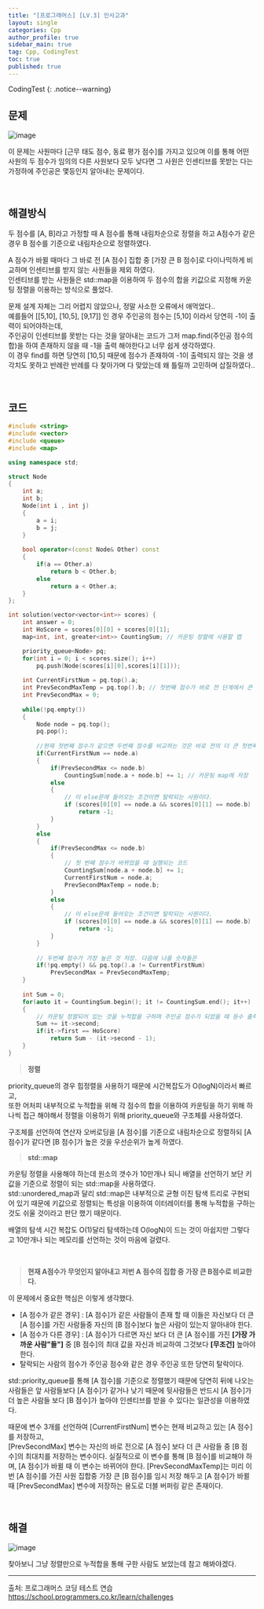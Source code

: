 ```yaml
---
title: "[프로그래머스] [LV.3] 인사고과"
layout: single
categories: Cpp
author_profile: true
sidebar_main: true
tag: Cpp, CodingTest
toc: true
published: true
---
```






CodingTest
{: .notice--warning}



## 문제

![image](https://github.com/PREADIM/PREADIM.github.io/assets/69719507/277b0ebd-27be-4246-84e2-cc8816e1ee05)

이 문제는 사원마다 [근무 태도 점수, 동료 평가 점수]를 가지고 있으며 이를 통해 어떤 사원의 두 점수가 임의의 다른 사원보다 모두 낮다면 그 사원은 인센티브를 못받는 다는 가정하에 주인공은 몇등인지 알아내는 문제이다.


<br>



## 해결방식


두 점수를 [A, B]라고 가정할 때 A 점수를 통해 내림차순으로 정렬을 하고 A점수가 같은 경우 B 점수를 기준으로 내림차순으로 정렬하였다.  

A 점수가 바뀔 때마다 그 바로 전 [A 점수] 집합 중 [가장 큰 B 점수]로 다이나믹하게 비교하며 인센티브를 받지 않는 사원들을 제외 하였다.    
인센티브를 받는 사원들은 std::map을 이용하여 두 점수의 합을 키값으로 지정해 카운팅 정렬을 이용하는 방식으로 풀었다.

문제 설계 자체는 그리 어렵지 않았으나, 정말 사소한 오류에서 애먹었다..   
예를들어 [[5,10], [10,5], [9,17]] 인 경우 주인공의 점수는 [5,10] 이라서 당연히 -1이 출력이 되어야하는데,   
주인공이 인센티브를 못받는 다는 것을 알아내는 코드가 그저 map.find(주인공 점수의 합)을 하여 존재하지 않을 때 -1을 출력 해야한다고 너무 쉽게 생각하였다.   
이 경우 find를 하면 당연히 [10,5] 때문에 점수가 존재하여 -1이 출력되지 않는 것을 생각치도 못하고 반례란 반례를 다 찾아가며 다 맞았는데 왜 틀릴까 고민하며 삽질하였다..


<br>


## 코드



```cpp
#include <string>
#include <vector>
#include <queue>
#include <map>

using namespace std;

struct Node
{
    int a;
    int b;
    Node(int i , int j)
    {
        a = i;
        b = j;
    }
    
    bool operator<(const Node& Other) const
    {
        if(a == Other.a)
            return b < Other.b;
        else
            return a < Other.a;
    }
};

int solution(vector<vector<int>> scores) {
    int answer = 0;
    int HoScore = scores[0][0] + scores[0][1];
    map<int, int, greater<int>> CountingSum; // 카운팅 정렬에 사용할 맵

    priority_queue<Node> pq;
    for(int i = 0; i < scores.size(); i++)
        pq.push(Node(scores[i][0],scores[i][1]));
    
    int CurrentFirstNum = pq.top().a;
    int PrevSecondMaxTemp = pq.top().b; // 첫번째 점수가 바로 전 단계에서 큰 수중 두번째 점수가 가장 높은 것을 임시저장
    int PrevSecondMax = 0;
    
    while(!pq.empty())
    {
        Node node = pq.top();
        pq.pop();
        
        //현재 첫번째 점수가 같으면 두번째 점수를 비교하는 것은 바로 전의 더 큰 첫번째 점수 중 가장 큰 값과 비교
        if(CurrentFirstNum == node.a)
        {
            if(PrevSecondMax <= node.b)
                CountingSum[node.a + node.b] += 1; // 카운팅 map에 저장
            else
            {
                // 이 else문에 들어오는 조건이면 탈락되는 사원이다.
                if (scores[0][0] == node.a && scores[0][1] == node.b)
                    return -1;
            }
        }
        else
        {
            if(PrevSecondMax <= node.b)
            {
                // 첫 번째 점수가 바뀌었을 때 실행되는 코드
                CountingSum[node.a + node.b] += 1;           
                CurrentFirstNum = node.a;
                PrevSecondMaxTemp = node.b;                          
            }
            else
            {
                // 이 else문에 들어오는 조건이면 탈락되는 사원이다.
                if (scores[0][0] == node.a && scores[0][1] == node.b)
                    return -1;
            }
        }
        
        // 두번째 점수가 가장 높은 것 저장. 다음에 나올 숫자들은 
        if(!pq.empty() && pq.top().a != CurrentFirstNum)
            PrevSecondMax = PrevSecondMaxTemp;            
    }
  
    int Sum = 0;    
    for(auto it = CountingSum.begin(); it != CountingSum.end(); it++)
    {
        // 카운팅 정렬되어 있는 것을 누적합을 구하며 주인공 점수가 되었을 때 등수 출력
        Sum += it->second;
        if(it->first == HoScore)
            return Sum - (it->second - 1);           
    }
}
```

> **정렬**

priority_queue의 경우 힙정렬을 사용하기 때문에 시간복잡도가 O(logN)이라서 빠르고,  
또한 어처피 내부적으로 누적합을 위해 각 점수의 합을 이용하여 카운팅을 하기 위해 하나씩 접근 해야해서 정렬을 이용하기 위해 priority_queue와 구조체를 사용하였다. 

구조체를 선언하여 연산자 오버로딩을 [A 점수]를 기준으로 내림차순으로 정렬하되 [A 점수]가 같다면 [B 점수]가 높은 것을 우선순위가 높게 하였다.


> **std::map**   

카운팅 정렬을 사용해야 하는데 원소의 갯수가 10만개나 되니 배열을 선언하기 보단 키값을 기준으로 정렬이 되는 std::map을 사용하였다.    
std::unordered_map과 달리 std::map은 내부적으로 균형 이진 탐색 트리로 구현되어 있기 때문에 키값으로 정렬되는 특성을 이용하여 이터레이터를 통해 누적합을 구하는 것도 쉬울 것이라고 판단 했기 때문이다.    

배열의 탐색 시간 복잡도 O(1)달리 탐색하는데 O(logN)이 드는 것이 아쉽지만 그렇다고 10만개나 되는 메모리를 선언하는 것이 마음에 걸렸다. 


<br>

> **현재 A점수가 무엇인지 알아내고 저번 A 점수의 집합 중 가장 큰 B점수로 비교한다.**

이 문제에서 중요한 핵심은 이렇게 생각했다.
* [A 점수가 같은 경우] : [A 점수]가 같은 사람들이 존재 할 때 이들은 자신보다 더 큰 [A 점수]를 가진 사람들중 자신의 [B 점수]보다 높은 사람이 있는지 알아내야 한다.
* [A 점수가 다른 경우] : [A 점수]가 다르면 자신 보다 더 큰 [A 점수]를 가진 **[가장 가까운 사람"들"]** 중 [B 점수]의 최대 값을 자신과 비교하여 그것보다 **[무조건]** 높아야한다.
* 탈락되는 사람의 점수가 주인공 점수와 같은 경우 주인공 또한 당연히 탈락이다.


std::priority_queue를 통해 [A 점수]를 기준으로 정렬했기 때문에 당연히 뒤에 나오는 사람들은 앞 사람들보다 [A 점수]가 같거나 낮기 때문에 뒷사람들은 반드시 [A 점수]가 더 높은 사람들 보다 [B 점수]가 높아야 인센티브를 받을 수 있다는 일관성을 이용하였다.

때문에 변수 3개를 선언하여 [CurrentFirstNum] 변수는 현재 비교하고 있는 [A 점수]를 저장하고,       
[PrevSecondMax] 변수는 자신의 바로 전으로 [A 점수] 보다 더 큰 사람들 중 [B 점수]의 최대치를 저장하는 변수이다. 실질적으로 이 변수를 통해 [B 점수]를 비교해야 하며, [A 점수]가 바뀔 때 이 변수는 바뀌어야 한다.
[PrevSecondMaxTemp]는 미리 이번 [A 점수]를 가진 사원 집합중 가장 큰 [B 점수]를 임시 저장 해두고 [A 점수]가 바뀔 때 [PrevSecondMax] 변수에 저장하는 용도로 더블 버퍼링 같은 존재이다.


<br>


## 해결

![image](https://github.com/PREADIM/PREADIM.github.io/assets/69719507/31b5d7ae-aafb-42b3-a971-9d152bfbc952)


찾아보니 그냥 정렬만으로 누적합을 통해 구한 사람도 보았는데 참고 해봐야겠다.



***

출처: 프로그래머스 코딩 테스트 연습    
https://school.programmers.co.kr/learn/challenges